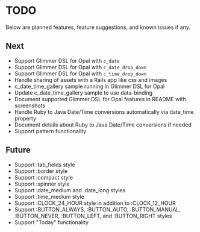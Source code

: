 # TODO

Below are planned features, feature suggestions, and known issues if any.

## Next

- Support Glimmer DSL for Opal with `c_date`
- Support Glimmer DSL for Opal with `c_date_drop_down`
- Support Glimmer DSL for Opal with `c_time_drop_down`
- Handle sharing of assets with a Rails app like css and images
- c_date_time_gallery sample running in Glimmer DSL for Opal
- Update c_date_time_gallery sample to use data-binding
- Document supported Glimmer DSL for Opal features in README with screenshots
- Handle Ruby to Java Date/Time conversions automatically via date_time property
- Document details about Ruby to Java Date/Time conversions if needed
- Support pattern functionality

## Future

- Support :tab_fields style
- Support :border style
- Support :compact style
- Support :spinner style
- Support :date_medium and :date_long styles
- Support :time_medium style
- Support :CLOCK_24_HOUR style in addition to :CLOCK_12_HOUR
- Support :BUTTON_ALWAYS, :BUTTON_AUTO, :BUTTON_MANUAL, :BUTTON_NEVER, :BUTTON_LEFT, and :BUTTON_RIGHT styles
- Support "Today" functionality
